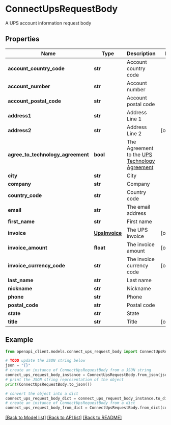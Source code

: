 # ConnectUpsRequestBody

A UPS account information request body

## Properties

Name | Type | Description | Notes
------------ | ------------- | ------------- | -------------
**account_country_code** | **str** | Account country code | 
**account_number** | **str** | Account number | 
**account_postal_code** | **str** | Account postal code | 
**address1** | **str** | Address Line 1 | 
**address2** | **str** | Address Line 2 | [optional] 
**agree_to_technology_agreement** | **bool** | The Agreement to the [UPS Technology Agreement](https://www.ups.com/assets/resources/media/UTA_with_EUR.pdf) | 
**city** | **str** | City | 
**company** | **str** | Company | 
**country_code** | **str** | Country code | 
**email** | **str** | The email address | 
**first_name** | **str** | First name | 
**invoice** | [**UpsInvoice**](UpsInvoice.md) | The UPS invoice | [optional] 
**invoice_amount** | **float** | The invoice amount | [optional] 
**invoice_currency_code** | **str** | The invoice currency code | [optional] 
**last_name** | **str** | Last name | 
**nickname** | **str** | Nickname | 
**phone** | **str** | Phone | 
**postal_code** | **str** | Postal code | 
**state** | **str** | State | 
**title** | **str** | Title | [optional] 

## Example

```python
from openapi_client.models.connect_ups_request_body import ConnectUpsRequestBody

# TODO update the JSON string below
json = "{}"
# create an instance of ConnectUpsRequestBody from a JSON string
connect_ups_request_body_instance = ConnectUpsRequestBody.from_json(json)
# print the JSON string representation of the object
print(ConnectUpsRequestBody.to_json())

# convert the object into a dict
connect_ups_request_body_dict = connect_ups_request_body_instance.to_dict()
# create an instance of ConnectUpsRequestBody from a dict
connect_ups_request_body_from_dict = ConnectUpsRequestBody.from_dict(connect_ups_request_body_dict)
```
[[Back to Model list]](../README.md#documentation-for-models) [[Back to API list]](../README.md#documentation-for-api-endpoints) [[Back to README]](../README.md)


